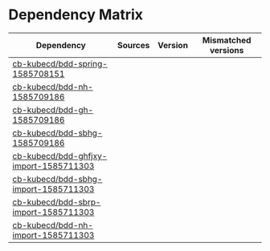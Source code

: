 # Dependency Matrix

Dependency | Sources | Version | Mismatched versions
---------- | ------- | ------- | -------------------
[cb-kubecd/bdd-spring-1585708151](https://github.com/cb-kubecd/bdd-spring-1585708151.git) |  | []() | 
[cb-kubecd/bdd-nh-1585709186](https://github.com/cb-kubecd/bdd-nh-1585709186.git) |  | []() | 
[cb-kubecd/bdd-gh-1585709186](https://github.com/cb-kubecd/bdd-gh-1585709186.git) |  | []() | 
[cb-kubecd/bdd-sbhg-1585709186](https://github.com/cb-kubecd/bdd-sbhg-1585709186.git) |  | []() | 
[cb-kubecd/bdd-ghfjxy-import-1585711303](https://github.com/cb-kubecd/bdd-ghfjxy-import-1585711303.git) |  | []() | 
[cb-kubecd/bdd-sbhg-import-1585711303](https://github.com/cb-kubecd/bdd-sbhg-import-1585711303.git) |  | []() | 
[cb-kubecd/bdd-sbrp-import-1585711303](https://github.com/cb-kubecd/bdd-sbrp-import-1585711303.git) |  | []() | 
[cb-kubecd/bdd-nh-import-1585711303](https://github.com/cb-kubecd/bdd-nh-import-1585711303.git) |  | []() | 
